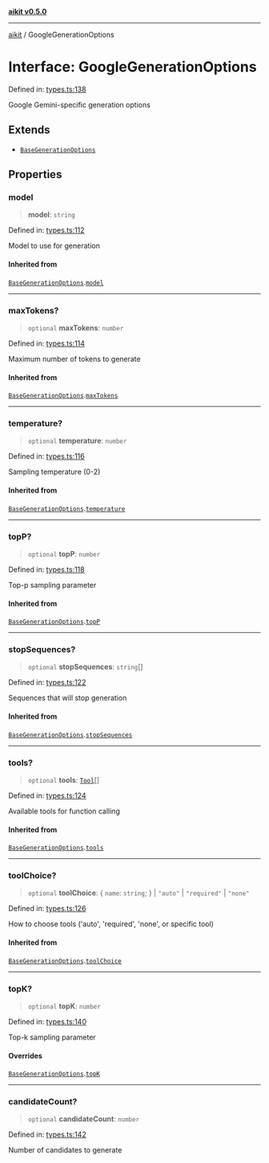 [**aikit v0.5.0**](../README.md)

---

[aikit](../README.md) / GoogleGenerationOptions

# Interface: GoogleGenerationOptions

Defined in: [types.ts:138](https://github.com/chinmaymk/aikit/blob/main/src/types.ts#L138)

Google Gemini-specific generation options

## Extends

- [`BaseGenerationOptions`](BaseGenerationOptions.md)

## Properties

### model

> **model**: `string`

Defined in: [types.ts:112](https://github.com/chinmaymk/aikit/blob/main/src/types.ts#L112)

Model to use for generation

#### Inherited from

[`BaseGenerationOptions`](BaseGenerationOptions.md).[`model`](BaseGenerationOptions.md#model)

---

### maxTokens?

> `optional` **maxTokens**: `number`

Defined in: [types.ts:114](https://github.com/chinmaymk/aikit/blob/main/src/types.ts#L114)

Maximum number of tokens to generate

#### Inherited from

[`BaseGenerationOptions`](BaseGenerationOptions.md).[`maxTokens`](BaseGenerationOptions.md#maxtokens)

---

### temperature?

> `optional` **temperature**: `number`

Defined in: [types.ts:116](https://github.com/chinmaymk/aikit/blob/main/src/types.ts#L116)

Sampling temperature (0-2)

#### Inherited from

[`BaseGenerationOptions`](BaseGenerationOptions.md).[`temperature`](BaseGenerationOptions.md#temperature)

---

### topP?

> `optional` **topP**: `number`

Defined in: [types.ts:118](https://github.com/chinmaymk/aikit/blob/main/src/types.ts#L118)

Top-p sampling parameter

#### Inherited from

[`BaseGenerationOptions`](BaseGenerationOptions.md).[`topP`](BaseGenerationOptions.md#topp)

---

### stopSequences?

> `optional` **stopSequences**: `string`[]

Defined in: [types.ts:122](https://github.com/chinmaymk/aikit/blob/main/src/types.ts#L122)

Sequences that will stop generation

#### Inherited from

[`BaseGenerationOptions`](BaseGenerationOptions.md).[`stopSequences`](BaseGenerationOptions.md#stopsequences)

---

### tools?

> `optional` **tools**: [`Tool`](Tool.md)[]

Defined in: [types.ts:124](https://github.com/chinmaymk/aikit/blob/main/src/types.ts#L124)

Available tools for function calling

#### Inherited from

[`BaseGenerationOptions`](BaseGenerationOptions.md).[`tools`](BaseGenerationOptions.md#tools)

---

### toolChoice?

> `optional` **toolChoice**: \{ `name`: `string`; \} \| `"auto"` \| `"required"` \| `"none"`

Defined in: [types.ts:126](https://github.com/chinmaymk/aikit/blob/main/src/types.ts#L126)

How to choose tools ('auto', 'required', 'none', or specific tool)

#### Inherited from

[`BaseGenerationOptions`](BaseGenerationOptions.md).[`toolChoice`](BaseGenerationOptions.md#toolchoice)

---

### topK?

> `optional` **topK**: `number`

Defined in: [types.ts:140](https://github.com/chinmaymk/aikit/blob/main/src/types.ts#L140)

Top-k sampling parameter

#### Overrides

[`BaseGenerationOptions`](BaseGenerationOptions.md).[`topK`](BaseGenerationOptions.md#topk)

---

### candidateCount?

> `optional` **candidateCount**: `number`

Defined in: [types.ts:142](https://github.com/chinmaymk/aikit/blob/main/src/types.ts#L142)

Number of candidates to generate
